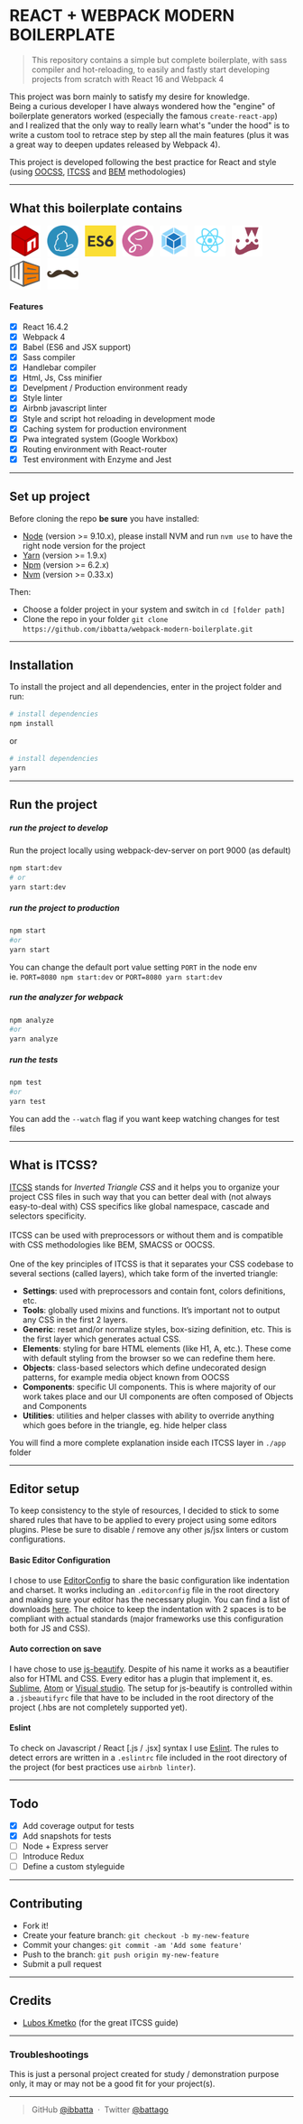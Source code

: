# **REACT + WEBPACK MODERN BOILERPLATE**

> This repository contains a simple but complete boilerplate, with sass compiler and hot-reloading, to easily and fastly start developing projects from scratch with React 16 and Webpack 4

This project was born mainly to satisfy my desire for knowledge. <br>
Being a curious developer I have always wondered how the "engine" of boilerplate generators worked (especially the famous `create-react-app`) and I realized that the only way to really learn what's "under the hood" is to write a custom tool to retrace step by step all the main features (plus it was a great way to deepen updates released by Webpack 4).

This project is developed following the best practice for React and style (using [OOCSS](http://oocss.org/), [ITCSS](https://www.xfive.co/blog/itcss-scalable-maintainable-css-architecture/) and [BEM](http://getbem.com/) methodologies)

---

## **What this boilerplate contains**

<img src="./__repo_readme_assets__/logo-npm.png" height="55" alt="logo placeholder">&nbsp;&nbsp;
<img src="./__repo_readme_assets__/logo-yarn.png" height="55" alt="logo placeholder">&nbsp;&nbsp;
<img src="./__repo_readme_assets__/logo-es6.png" height="55" alt="logo placeholder">&nbsp;&nbsp;
<img src="./__repo_readme_assets__/logo-sass.png" height="55" alt="logo placeholder">&nbsp;&nbsp;
<img src="./__repo_readme_assets__/logo-webpack.png" height="55" alt="logo placeholder">&nbsp;&nbsp;
<img src="./__repo_readme_assets__/logo-react.png" height="55" alt="logo placeholder">&nbsp;&nbsp;
<img src="./__repo_readme_assets__/logo-jest.png" height="55" alt="logo placeholder">&nbsp;&nbsp;
<img src="./__repo_readme_assets__/logo-workbox.png" height="55" alt="logo placeholder">&nbsp;&nbsp;
<img src="./__repo_readme_assets__/logo-handlebar.png" height="55" alt="logo placeholder">&nbsp;&nbsp;

#### **Features**

- [x] React 16.4.2
- [x] Webpack 4
- [x] Babel (ES6 and JSX support)
- [x] Sass compiler
- [x] Handlebar compiler
- [x] Html, Js, Css minifier
- [x] Develpment / Production environment ready
- [x] Style linter
- [x] Airbnb javascript linter
- [x] Style and script hot reloading in development mode
- [x] Caching system for production environment
- [x] Pwa integrated system (Google Workbox)
- [x] Routing environment with React-router
- [x] Test environment with Enzyme and Jest

---

## **Set up project**

Before cloning the repo **be sure** you have installed:

- [Node](http://nodejs.org/download/) (version >= 9.10.x), please install NVM and run `nvm use` to have the right node version for the project
- [Yarn](https://yarnpkg.com/en/docs/install) (version >= 1.9.x)
- [Npm](https://www.npmjs.com/) (version >= 6.2.x)
- [Nvm](https://github.com/creationix/nvm) (version >= 0.33.x)

Then:

- Choose a folder project in your system and switch in `cd [folder path]`
- Clone the repo in your folder `git clone https://github.com/ibbatta/webpack-modern-boilerplate.git`

---

## **Installation**

To install the project and all dependencies, enter in the project folder and run:

```bash
# install dependencies
npm install
```

or

```bash
# install dependencies
yarn
```

---

## **Run the project**

##### run the project to develop

Run the project locally using webpack-dev-server on port 9000 (as default)

```bash
npm start:dev
# or
yarn start:dev
```

##### run the project to production

```bash
npm start
#or
yarn start
```

You can change the default port value setting `PORT` in the node env
<br>
ie. `PORT=8080 npm start:dev` or `PORT=8080 yarn start:dev`

##### run the analyzer for webpack

```bash
npm analyze
#or
yarn analyze
```

##### run the tests

```bash
npm test
#or
yarn test
```

You can add the `--watch` flag if you want keep watching changes for test files

---

## **What is ITCSS?**

[ITCSS](https://www.xfive.co/blog/itcss-scalable-maintainable-css-architecture/) stands for _Inverted Triangle CSS_ and it helps you to organize your project CSS files in such way that you can better deal with (not always easy-to-deal with) CSS specifics like global namespace, cascade and selectors specificity.
<br><br>
ITCSS can be used with preprocessors or without them and is compatible with CSS methodologies like BEM, SMACSS or OOCSS.
<br><br>
One of the key principles of ITCSS is that it separates your CSS codebase to several sections (called layers), which take form of the inverted triangle:

- **Settings**: used with preprocessors and contain font, colors definitions, etc.
- **Tools**: globally used mixins and functions. It’s important not to output any CSS in the first 2 layers.
- **Generic**: reset and/or normalize styles, box-sizing definition, etc. This is the first layer which generates actual CSS.
- **Elements**: styling for bare HTML elements (like H1, A, etc.). These come with default styling from the browser so we can redefine them here.
- **Objects**: class-based selectors which define undecorated design patterns, for example media object known from OOCSS
- **Components**: specific UI components. This is where majority of our work takes place and our UI components are often composed of Objects and Components
- **Utilities**: utilities and helper classes with ability to override anything which goes before in the triangle, eg. hide helper class

You will find a more complete explanation inside each ITCSS layer in `./app` folder

---

## **Editor setup**

To keep consistency to the style of resources, I decided to stick to some shared rules that have to be applied to every project using some editors plugins. Plese be sure to disable / remove any other js/jsx linters or custom configurations.

#### Basic Editor Configuration

I chose to use [EditorConfig](http://editorconfig.org/) to share the basic configuration like indentation and charset. It works including an `.editorconfig` file in the root directory and making sure your editor has the necessary plugin. You can find a list of downloads [here](http://editorconfig.org/#download). The choice to keep the indentation with 2 spaces is to be compliant with actual standards (major frameworks use this configuration both for JS and CSS).

#### Auto correction on save

I have chose to use [js-beautify](https://github.com/beautify-web/js-beautify). Despite of his name it works as a beautifier also for HTML and CSS. Every editor has a plugin that implement it, es. [Sublime](https://github.com/victorporof/Sublime-HTMLPrettify), [Atom](https://atom.io/packages/atom-beautify) or [Visual studio](https://www.visualstudio.com/it/?rr=https%3A%2F%2Fwww.google.it%2F). The setup for js-beautify is controlled within a `.jsbeautifyrc` file that have to be included in the root directory of the project (.hbs are not completely supported yet).

#### Eslint

To check on Javascript / React [.js / .jsx] syntax I use [Eslint](http://eslint.org/). The rules to detect errors are written in a `.eslintrc` file included in the root directory of the project (for best practices use `airbnb linter`).

---

## **Todo**

- [x] Add coverage output for tests
- [x] Add snapshots for tests
- [ ] Node + Express server
- [ ] Introduce Redux
- [ ] Define a custom styleguide

---

## **Contributing**

- Fork it!
- Create your feature branch: `git checkout -b my-new-feature`
- Commit your changes: `git commit -am 'Add some feature'`
- Push to the branch: `git push origin my-new-feature`
- Submit a pull request

---

## **Credits**

- [Lubos Kmetko](https://www.xfive.co/blog/author/lubos/) (for the great ITCSS guide)

---

### **Troubleshootings**

This is just a personal project created for study / demonstration purpose only, it may or may not be a good fit for your project(s).

---

> GitHub [@ibbatta](https://github.com/ibbatta) &nbsp;&middot;&nbsp;
> Twitter [@battago](https://twitter.com/battago)
